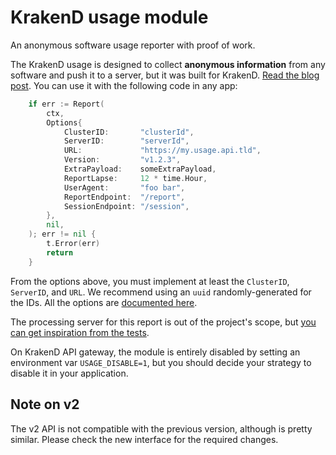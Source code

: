 # KrakenD usage module
An anonymous software usage reporter with proof of work.

The KrakenD usage is designed to collect **anonymous information** from any software and push it to a server, but it was built for KrakenD. [Read the blog post](https://www.krakend.io/blog/building-a-telemetry-service/). You can use it with the following code in any app:

```go
	if err := Report(
		ctx,
		Options{
			ClusterID:       "clusterId",
			ServerID:        "serverId",
			URL:             "https://my.usage.api.tld",
			Version:         "v1.2.3",
			ExtraPayload:    someExtraPayload,
			ReportLapse:     12 * time.Hour,
			UserAgent:       "foo bar",
			ReportEndpoint:  "/report",
			SessionEndpoint: "/session",
		},
		nil,
	); err != nil {
		t.Error(err)
		return
	}
```
From the options above, you must implement at least the `ClusterID`, `ServerID`, and `URL`. We recommend using an `uuid` randomly-generated for the IDs. All the options are [documented here](https://github.com/krakendio/krakend-usage/blob/dev-v2/usage.go#L28-L57).

The processing server for this report is out of the project's scope, but [you can get inspiration from the tests](https://github.com/krakendio/krakend-usage/blob/dev-v2/reporter_test.go#L42-L105).

On KrakenD API gateway, the module is entirely disabled by setting an environment var `USAGE_DISABLE=1`, but you should decide your strategy to disable it in your application.

## Note on v2
The v2 API is not compatible with the previous version, although is pretty similar. Please check the new interface for the required changes.
